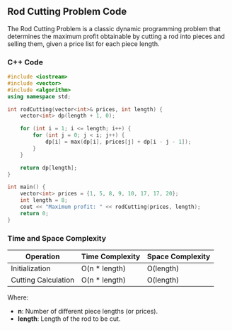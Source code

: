 ## Rod Cutting Problem Code

The Rod Cutting Problem is a classic dynamic programming problem that determines the maximum profit obtainable by cutting a rod into pieces and selling them, given a price list for each piece length.

### C++ Code

```cpp
#include <iostream>
#include <vector>
#include <algorithm>
using namespace std;

int rodCutting(vector<int>& prices, int length) {
    vector<int> dp(length + 1, 0);

    for (int i = 1; i <= length; i++) {
        for (int j = 0; j < i; j++) {
            dp[i] = max(dp[i], prices[j] + dp[i - j - 1]);
        }
    }

    return dp[length];
}

int main() {
    vector<int> prices = {1, 5, 8, 9, 10, 17, 17, 20}; 
    int length = 8;
    cout << "Maximum profit: " << rodCutting(prices, length);
    return 0;
}
```

### Time and Space Complexity

| Operation          | Time Complexity   | Space Complexity  |
|--------------------|-------------------|-------------------|
| Initialization     | O(n * length)     | O(length)         |
| Cutting Calculation| O(n * length)     | O(length)         |

Where:
- **n**: Number of different piece lengths (or prices).
- **length**: Length of the rod to be cut.

